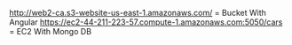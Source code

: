 http://web2-ca.s3-website-us-east-1.amazonaws.com/ = Bucket With Angular
https://ec2-44-211-223-57.compute-1.amazonaws.com:5050/cars = EC2 With Mongo DB
